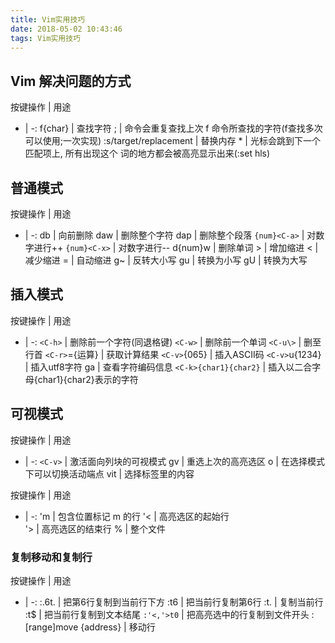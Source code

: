 ```yaml
---
title: Vim实用技巧
date: 2018-05-02 10:43:46
tags: Vim实用技巧
---
```


## Vim 解决问题的方式
按键操作 | 用途
- | -:
f{char} | 查找字符
; | 命令会重复查找上次 f 命令所查找的字符(f查找多次可以使用;一次实现)
:s/target/replacement | 替换内存
\* | 光标会跳到下一个匹配项上, 所有出现这个 词的地方都会被高亮显示出来(:set hls)

## 普通模式
按键操作 | 用途
- | -:
db | 向前删除
daw | 删除整个字符
dap | 删除整个段落
`{num}<C-a>` | 对数字进行++
`{num}<C-x>` | 对数字进行--
d{num}w | 删除单词
\> | 增加缩进
< | 减少缩进
= | 自动缩进
g~ | 反转大小写
gu | 转换为小写
gU | 转换为大写

## 插入模式

按键操作 | 用途
- | -:
`<C-h>` | 删除前一个字符(同退格键)
`<C-w>` | 删除前一个单词
`<C-u\>` | 删至行首
`<C-r>`={运算} | 获取计算结果
`<C-v>`{065} | 插入ASCII码 
`<C-v>`u{1234} | 插入utf8字符 
 ga | 查看字符编码信息
`<C-k>{char1}{char2}` | 插入以二合字母{char1}{char2}表示的字符

## 可视模式

按键操作 | 用途
- | -:
`<C-v>` | 激活面向列块的可视模式
gv | 重选上次的高亮选区
o | 在选择模式下可以切换活动端点
vit | 选择标签里的内容


按键操作 | 用途
- | -:
'm | 包含位置标记 m 的行 
'< | 高亮选区的起始行   
'> | 高亮选区的结束行
% | 整个文件


### 复制移动和复制行

按键操作 | 用途
- | -:
:.6t. | 把第6行复制到当前行下方
:t6 | 把当前行复制第6行
:t. | 复制当前行
:t$ | 把当前行复制到文本结尾
`:'<,'>t0` | 把高亮选中的行复制到文件开头
:[range]move {address} | 移动行
